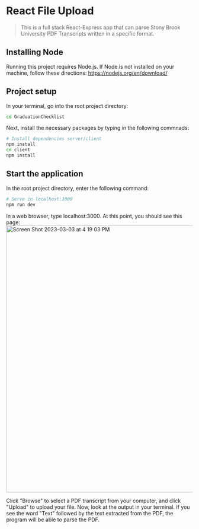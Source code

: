 # React File Upload

> This is a full stack React-Express app that can parse Stony Brook University PDF Transcripts written in a specific format.

## Installing Node
Running this project requires Node.js. If Node is not installed on your machine, follow these directions: https://nodejs.org/en/download/

## Project setup
In your terminal, go into the root project directory:
```bash
cd GraduationChecklist
```
Next, install the necessary packages by typing in the following commnads:
```bash
# Install dependencies server/client
npm install
cd client
npm install
```
## Start the application
In the root project directory, enter the following command:
```bash
# Serve in localhost:3000
npm run dev
```
In a web browser, type localhost:3000. At this point, you should see this page:
<img width="720" alt="Screen Shot 2023-03-03 at 4 19 03 PM" src="https://user-images.githubusercontent.com/78182536/222831372-05f46688-88ab-4a09-941b-07accff79681.png">

Click "Browse" to select a PDF transcript from your computer, and click "Upload" to upload your file. Now, look at the output in your terminal. If you see the word "Text" followed by the text extracted from the PDF, the program will be able to parse the PDF. 


